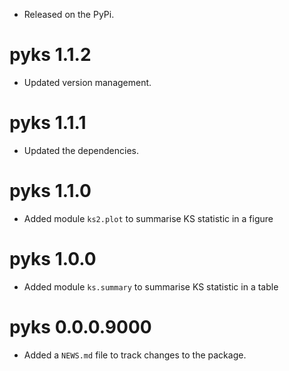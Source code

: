 * Released on the PyPi.

# pyks 1.1.2

* Updated version management.

# pyks 1.1.1

* Updated the dependencies.

# pyks 1.1.0

* Added module `ks2.plot` to summarise KS statistic in a figure

# pyks 1.0.0

* Added module `ks.summary` to summarise KS statistic in a table

# pyks 0.0.0.9000

* Added a `NEWS.md` file to track changes to the package.
